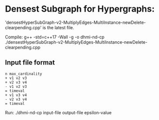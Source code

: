 # Densest Subgraph for Hypergraphs:

'densestHyperSubGraph-v2-MultiplyEdges-MultiInstance-newDelete-clearpending.cpp' is the latest file.

Compile: g++ -std=c++17 -Wall -g -o dhmi-nd-cp ./densestHyperSubGraph-v2-MultiplyEdges-MultiInstance-newDelete-clearpending.cpp


## Input file format
```
n max_cardinality
+ v1 v2 v3
+ v2 v3 v4
- v1 v2 v3
= timeval
+ v1 v3 v4
- v2 v3 v4
= timeval
```

Run: ./dhmi-nd-cp input-file output-file epsilon-value
